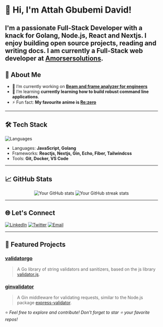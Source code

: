 # 👋 Hi, I'm Attah Gbubemi David!

I'm a passionate Full-Stack Developer with a knack for Golang, Node.js, React and Nextjs. I enjoy building open source projects, reading and writing docs. I am currently a Full-Stack web developer at [Amorsersolutions](https://amorserv.com/).
---

## 🚀 About Me
- 🔭 I’m currently working on **[Beam and frame analyzer for engineers](https://beam-and-frame-calculator.vercel.app)**
- 🌱 I’m learning **currently learning how to build robust command line applications**.
- ⚡ Fun fact: **My favourite anime is [Re:zero](https://www.crunchyroll.com/series/GRGG9798R/rezero--starting-life-in-another-world-?srsltid=AfmBOooXdPXtqc3yokmev44ETFZoqoBbbx_ZV_nfPRinOyTsrF9jaIP8)**

---

## 🛠️ Tech Stack
![Languages](https://img.shields.io/badge/-Languages-blue?style=flat&logo=codeforces&logoColor=white)
- Languages: **JavaScript, Golang**
- Frameworks: **Reactjs, Nextjs, Gin, Echo, Fiber, Tailwindcss**
- Tools: **Git, Docker, VS Code**

---

## 📈 GitHub Stats
<p align="center">
  <img src="https://github-readme-stats.vercel.app/api?username=bube054&show_icons=true&theme=radical" alt="Your GitHub stats" />
  <img src="https://github-readme-streak-stats.herokuapp.com/?user=bube054&theme=radical" alt="Your GitHub streak stats" />
</p>

---

## 🌐 Let's Connect
[![LinkedIn](https://img.shields.io/badge/LinkedIn-%230077B5.svg?style=flat&logo=linkedin&logoColor=white)](https://www.linkedin.com/in/gbubemi-attah-695b70205/) 
[![Twitter](https://img.shields.io/badge/Twitter-%231DA1F2.svg?style=flat&logo=twitter&logoColor=white)](https://x.com/AttahGbubemi) 
[![Email](https://img.shields.io/badge/Email-D14836?style=flat&logo=gmail&logoColor=white)](mailto:attahgbube@gmail.com)

---

## 🌟 Featured Projects
### [validatorgo](https://github.com/bube054/validatorgo)
> A Go library of string validators and sanitizers, based on the js library [validator.js](https://github.com/validatorjs/validator.js).

### [ginvalidator](https://github.com/bube054/ginvalidator)
> A Gin middleware for validating requests, similar to the Node.js package [express-validator](github.com/express-validator/express-validator).

⭐️ *Feel free to explore and contribute! Don't forget to star ⭐ your favorite repos!* 
